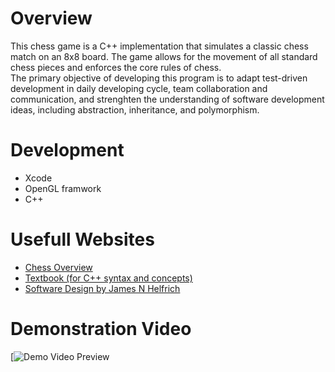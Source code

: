 # Overview
This chess game is a C++ implementation that simulates a classic chess match on an 8x8 board. The game allows for the movement of all standard chess pieces and enforces the core rules of chess.<br>
The primary objective of developing this program is to adapt test-driven development in daily developing cycle, team collaboration and communication, and strenghten the understanding of software development ideas, including abstraction, inheritance, and polymorphism.<br>

# Development
- Xcode
- OpenGL framwork
- C++

# Usefull Websites
- [Chess Overview](https://en.wikipedia.org/wiki/Chess)
- [Textbook (for C++ syntax and concepts)](https://content.byui.edu/file/4101122b-6564-4347-8376-d020600c9044/1/Cpp.01.Reading.Basics.html)
- [Software Design by James N Helfrich](https://he.kendallhunt.com/product/software-design-0)

# Demonstration Video
[![Demo Video Preview](https://youtu.be/JEyQFlVhMCk)
